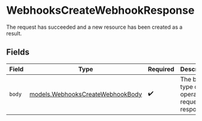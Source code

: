 # WebhooksCreateWebhookResponse

The request has succeeded and a new resource has been created as a result.


## Fields

| Field                                                                      | Type                                                                       | Required                                                                   | Description                                                                |
| -------------------------------------------------------------------------- | -------------------------------------------------------------------------- | -------------------------------------------------------------------------- | -------------------------------------------------------------------------- |
| `body`                                                                     | [models.WebhooksCreateWebhookBody](../models/webhookscreatewebhookbody.md) | :heavy_check_mark:                                                         | The body type of the operation request or response.                        |